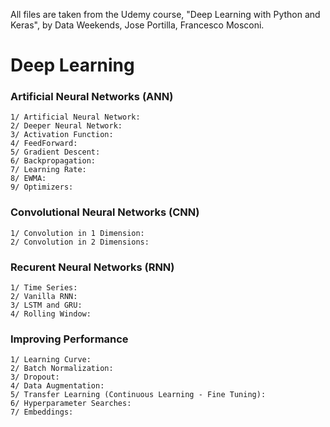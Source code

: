 All files are taken from the Udemy course, "Deep Learning with Python and Keras", by Data Weekends, Jose Portilla, Francesco Mosconi.

# Deep Learning

### Artificial Neural Networks (ANN)
    1/ Artificial Neural Network:
    2/ Deeper Neural Network:
    3/ Activation Function:
    4/ FeedForward:
    5/ Gradient Descent:
    6/ Backpropagation:
    7/ Learning Rate:
    8/ EWMA:
    9/ Optimizers:

### Convolutional Neural Networks (CNN)
    1/ Convolution in 1 Dimension:
    2/ Convolution in 2 Dimensions:

### Recurent Neural Networks (RNN)
    1/ Time Series:
    2/ Vanilla RNN:
    3/ LSTM and GRU:
    4/ Rolling Window:

### Improving Performance
    1/ Learning Curve:
    2/ Batch Normalization:
    3/ Dropout:
    4/ Data Augmentation:
    5/ Transfer Learning (Continuous Learning - Fine Tuning):
    6/ Hyperparameter Searches:
    7/ Embeddings:
